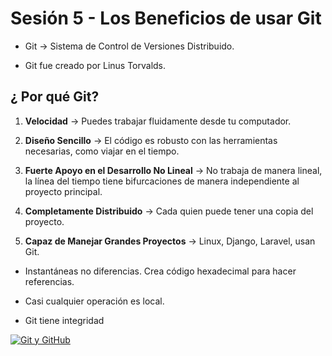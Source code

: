 # Sesión 5 - Los Beneficios de usar Git

+ Git &rarr; Sistema de Control de Versiones Distribuido. 

+ Git fue creado por Linus Torvalds.

## ¿ Por qué Git?

1. **Velocidad** &rarr; Puedes trabajar fluidamente desde tu computador.

2. **Diseño Sencillo** &rarr; El código es robusto con las herramientas necesarias, como viajar en el tiempo.

3. **Fuerte Apoyo en el Desarrollo No Lineal** &rarr; No trabaja de manera lineal, la línea del tiempo tiene bifurcaciones de manera independiente al proyecto principal.

4. **Completamente Distribuido** &rarr; Cada quien puede tener una copia del proyecto.

5. **Capaz de Manejar Grandes Proyectos** &rarr; Linux, Django, Laravel, usan Git.

+ Instantáneas no diferencias. Crea código hexadecimal para hacer referencias.

+ Casi cualquier operación es local.

+ Git tiene integridad

[![Git y GitHub](https://solanch96.files.wordpress.com/2017/06/github.gif?w=500&h=236&crop=1 "Git y GitHub")](https://solanch96.files.wordpress.com/2017/06/github.gif?w=500&h=236&crop=1 "Git y GitHub")